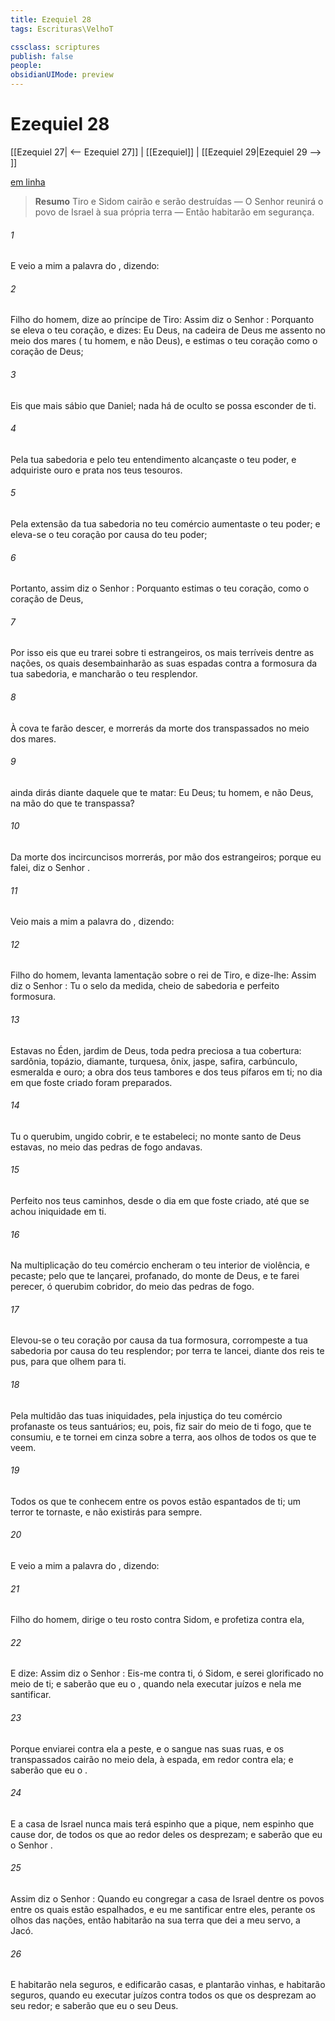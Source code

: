 ```yaml
---
title: Ezequiel 28
tags: Escrituras\VelhoT

cssclass: scriptures
publish: false
people:
obsidianUIMode: preview
---
```


# Ezequiel 28
[[Ezequiel 27| <-- Ezequiel 27]] | [[Ezequiel]] | [[Ezequiel 29|Ezequiel 29 --> ]]

[em linha](https://churchofjesuschrist.org/study/scriptures/ot/ezek/28?lang=por)

> __Resumo__
Tiro e Sidom cairão e serão destruídas — O Senhor reunirá o povo de Israel à sua própria terra — Então habitarão em segurança.

###### 1 
E veio a mim a palavra do , dizendo:

###### 2 
Filho do homem, dize ao príncipe de Tiro: Assim diz o Senhor : Porquanto se eleva o teu coração, e dizes: Eu  Deus, na cadeira de Deus me assento no meio dos mares ( tu homem, e não Deus), e estimas o teu coração como  o coração de Deus;

###### 3 
Eis que mais sábio  que Daniel; nada há de oculto  se possa esconder de ti.

###### 4 
Pela tua sabedoria e pelo teu entendimento alcançaste o teu poder, e adquiriste ouro e prata nos teus tesouros.

###### 5 
Pela extensão da tua sabedoria no teu comércio aumentaste o teu poder; e eleva-se o teu coração por causa do teu poder;

###### 6 
Portanto, assim diz o Senhor : Porquanto estimas o teu coração, como  o coração de Deus,

###### 7 
Por isso eis que eu trarei sobre ti estrangeiros, os mais terríveis dentre as nações, os quais desembainharão as suas espadas contra a formosura da tua sabedoria, e mancharão o teu resplendor.

###### 8 
À cova te farão descer, e morrerás da morte dos transpassados no meio dos mares.

###### 9 
 ainda dirás diante daquele que te matar: Eu  Deus;  tu homem, e não Deus, na mão do que te transpassa?

###### 10 
Da morte dos incircuncisos morrerás, por mão dos estrangeiros; porque eu  falei, diz o Senhor .

###### 11 
Veio mais a mim a palavra do , dizendo:

###### 12 
Filho do homem, levanta  lamentação sobre o rei de Tiro, e dize-lhe: Assim diz o Senhor : Tu  o selo da medida, cheio de sabedoria e perfeito  formosura.

###### 13 
Estavas no Éden, jardim de Deus, toda pedra preciosa  a tua cobertura: sardônia, topázio, diamante, turquesa, ônix, jaspe, safira, carbúnculo, esmeralda e ouro; a obra dos teus tambores e dos teus pífaros  em ti; no dia em que foste criado foram preparados.

###### 14 
Tu  o querubim, ungido  cobrir, e te estabeleci; no monte santo de Deus estavas, no meio das pedras de fogo andavas.

###### 15 
Perfeito  nos teus caminhos, desde o dia em que foste criado, até que se achou iniquidade em ti.

###### 16 
Na multiplicação do teu comércio encheram o teu interior de violência, e pecaste; pelo que te lançarei, profanado, do monte de Deus, e te farei perecer, ó querubim cobridor, do meio das pedras de fogo.

###### 17 
Elevou-se o teu coração por causa da tua formosura, corrompeste a tua sabedoria por causa do teu resplendor; por terra te lancei, diante dos reis te pus, para que olhem para ti.

###### 18 
Pela multidão das tuas iniquidades, pela injustiça do teu comércio profanaste os teus santuários; eu, pois, fiz sair do meio de ti  fogo, que te consumiu, e te tornei em cinza sobre a terra, aos olhos de todos os que te veem.

###### 19 
Todos os que te conhecem entre os povos estão espantados de ti; um terror te tornaste, e não existirás  para sempre.

###### 20 
E veio a mim a palavra do , dizendo:

###### 21 
Filho do homem, dirige o teu rosto contra Sidom, e profetiza contra ela,

###### 22 
E dize: Assim diz o Senhor : Eis-me contra ti, ó Sidom, e serei glorificado no meio de ti; e saberão que eu  o , quando nela executar juízos e nela me santificar.

###### 23 
Porque enviarei contra ela a peste, e o sangue nas suas ruas, e os transpassados cairão no meio dela, à espada,  em redor contra ela; e saberão que eu  o .

###### 24 
E a casa de Israel nunca mais terá espinho que a pique, nem espinho que cause dor, de todos os que ao redor deles os desprezam; e saberão que eu  o Senhor .

###### 25 
Assim diz o Senhor : Quando eu congregar a casa de Israel dentre os povos entre os quais estão espalhados, e eu me santificar entre eles, perante os olhos das nações, então habitarão na sua terra que dei a meu servo, a Jacó.

###### 26 
E habitarão nela seguros, e edificarão casas, e plantarão vinhas, e habitarão seguros, quando eu executar juízos contra todos os que os desprezam ao seu redor; e saberão que eu  o  seu Deus.

